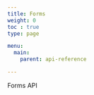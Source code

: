 ```yaml
---
title: Forms
weight: 0
toc : true
type: page

menu:
  main:
    parent: api-reference

---
```


Forms API
